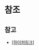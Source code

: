 # 참조

## 참고
- [[하이퍼링크]]

[//begin]: # "Autogenerated link references for markdown compatibility"
[하이퍼링크]: 하이퍼링크.md "하이퍼링크"
[//end]: # "Autogenerated link references"